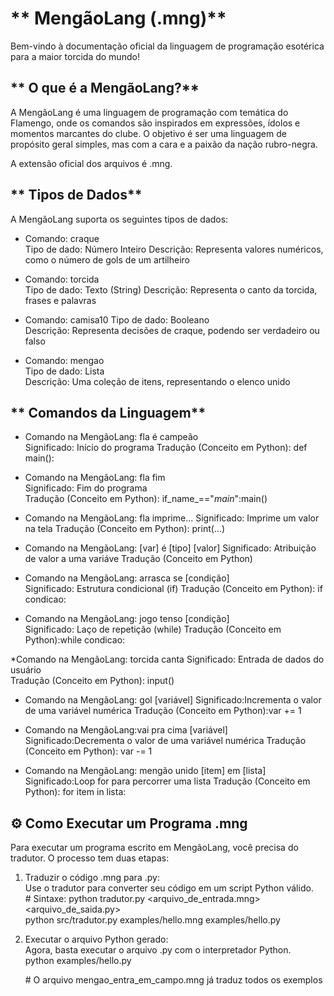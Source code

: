 # ** MengãoLang (.mng)**

Bem-vindo à documentação oficial da linguagem de programação esotérica para a maior torcida do mundo\!

## ** O que é a MengãoLang?**

A MengãoLang é uma linguagem de programação com temática do Flamengo, onde os comandos são inspirados em expressões, ídolos e momentos marcantes do clube. O objetivo é ser uma linguagem de propósito geral simples, mas com a cara e a paixão da nação rubro-negra.

A extensão oficial dos arquivos é .mng.

## ** Tipos de Dados**

A MengãoLang suporta os seguintes tipos de dados:

* Comando: craque   
Tipo de dado: Número Inteiro 
Descrição: Representa valores numéricos, como o número de gols de um artilheiro

* Comando: torcida  
Tipo de dado: Texto (String) 
Descrição: Representa o canto da torcida, frases e palavras                    

* Comando: camisa10 
Tipo de dado: Booleano       
Descrição: Representa decisões de craque, podendo ser verdadeiro ou falso     

* Comando: mengao   
Tipo de dado: Lista          
Descrição: Uma coleção de itens, representando o elenco unido                  

## ** Comandos da Linguagem**

* Comando na MengãoLang: fla é campeão  
Significado: Início do programa 
Tradução (Conceito em Python): def main():                 

* Comando na MengãoLang: fla fim        
Significado: Fim do programa    
Tradução (Conceito em Python): if_name_=="_main_":main()   

* Comando na MengãoLang: fla imprime... 
Significado: Imprime um valor na tela 
Tradução (Conceito em Python): print(...)            

* Comando na MengãoLang: [var] é [tipo] [valor] 
Significado: Atribuição de valor a uma variáve 
Tradução (Conceito em Python)       

* Comando na MengãoLang: arrasca se [condição]  
Significado: Estrutura condicional (if)
Tradução (Conceito em Python): if condicao: 

* Comando na MengãoLang: jogo tenso [condição]  
Significado: Laço de repetição (while)
Tradução (Conceito em Python):while condicao: 

*Comando na MengãoLang: torcida canta 
Significado: Entrada de dados do usuário  
Tradução (Conceito em Python): input()       

* Comando na MengãoLang: gol [variável]
Significado:Incrementa o valor de uma variável numérica
Tradução (Conceito em Python):var += 1 

* Comando na MengãoLang:vai pra cima [variável] 
Significado:Decrementa o valor de uma variável numérica 
Tradução (Conceito em Python): var -= 1

* Comando na MengãoLang: mengão unido [item] em [lista] 
Significado:Loop for para percorrer uma lista 
Tradução (Conceito em Python): for item in lista: 

## **⚙️ Como Executar um Programa .mng**

Para executar um programa escrito em MengãoLang, você precisa do tradutor. O processo tem duas etapas:

1. Traduzir o código .mng para .py:  
   Use o tradutor para converter seu código em um script Python válido.  
   \# Sintaxe: python tradutor.py \<arquivo\_de\_entrada.mng\> \<arquivo\_de\_saida.py\>  
   python src/tradutor.py examples/hello.mng examples/hello.py

2. Executar o arquivo Python gerado:  
   Agora, basta executar o arquivo .py com o interpretador Python.  
   python examples/hello.py  
   
   \# O arquivo mengao_entra_em_campo.mng já traduz todos os exemplos

